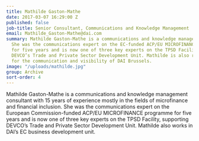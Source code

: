 ```yaml
---
title: Mathilde Gaston-Mathe
date: 2017-03-07 16:29:00 Z
published: false
job-title: Senior Consultant, Communications and Knowledge Management
email: Mathilde_Gaston-Mathe@dai.com
summary: Mathilde Gaston-Mathe is a communications and knowledge management consultant.
  She was the communications expert on the EC-funded ACP/EU MICROFINANCE programme
  for five years and is now one of three key experts on the TPSD Facility, supporting
  DEVCO’s Trade and Private Sector Development Unit. Mathilde is also responsible
  for the communication and visibility of DAI Brussels.
image: "/uploads/mathilde.jpg"
group: Archive
sort-order: 4
---
```


Mathilde Gaston-Mathe is a communications and knowledge management consultant with 15 years of experience mostly in the fields of microfinance and financial inclusion. She was the communications expert on the European Commission-funded ACP/EU MICROFINANCE programme for five years and is now one of three key experts on the TPSD Facility, supporting DEVCO’s Trade and Private Sector Development Unit. Mathilde also works in DAI’s EC business development unit.